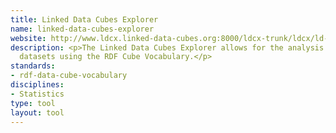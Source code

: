 ```yaml
---
title: Linked Data Cubes Explorer
name: linked-data-cubes-explorer
website: http://www.ldcx.linked-data-cubes.org:8000/ldcx-trunk/ldcx/ld-cubes-explorer.html
description: <p>The Linked Data Cubes Explorer allows for the analysis of statistical
  datasets using the RDF Cube Vocabulary.</p>
standards:
- rdf-data-cube-vocabulary
disciplines:
- Statistics
type: tool
layout: tool
---
```


